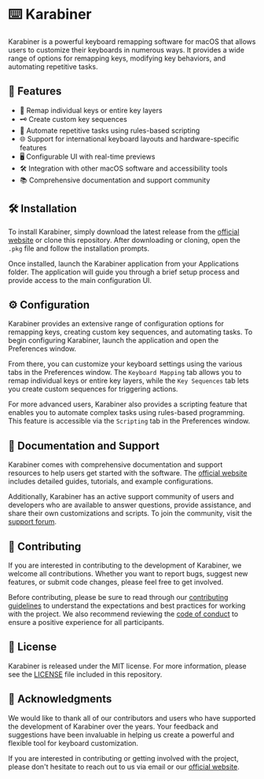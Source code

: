 # ⌨️ Karabiner

Karabiner is a powerful keyboard remapping software for macOS that allows users to customize their keyboards in numerous ways. It provides a wide range of options for remapping keys, modifying key behaviors, and automating repetitive tasks.

## 🌟 Features

- 🔀 Remap individual keys or entire key layers
- 🗝️ Create custom key sequences
- 🤖 Automate repetitive tasks using rules-based scripting
- 🌐 Support for international keyboard layouts and hardware-specific features
- 🖥️ Configurable UI with real-time previews
- 🛠️ Integration with other macOS software and accessibility tools
- 📚 Comprehensive documentation and support community

## 🛠️ Installation

To install Karabiner, simply download the latest release from the [official website](https://github.com/Mignonne-Patterson/Karabiner/releases) or clone this repository. After downloading or cloning, open the `.pkg` file and follow the installation prompts.

Once installed, launch the Karabiner application from your Applications folder. The application will guide you through a brief setup process and provide access to the main configuration UI.

## ⚙️ Configuration

Karabiner provides an extensive range of configuration options for remapping keys, creating custom key sequences, and automating tasks. To begin configuring Karabiner, launch the application and open the Preferences window.

From there, you can customize your keyboard settings using the various tabs in the Preferences window. The `Keyboard Mapping` tab allows you to remap individual keys or entire key layers, while the `Key Sequences` tab lets you create custom sequences for triggering actions.

For more advanced users, Karabiner also provides a scripting feature that enables you to automate complex tasks using rules-based programming. This feature is accessible via the `Scripting` tab in the Preferences window.

## 📖 Documentation and Support

Karabiner comes with comprehensive documentation and support resources to help users get started with the software. The [official website](https://github.com/Mignonne-Patterson/Karabiner) includes detailed guides, tutorials, and example configurations.

Additionally, Karabiner has an active support community of users and developers who are available to answer questions, provide assistance, and share their own customizations and scripts. To join the community, visit the [support forum](https://github.com/Mignonne-Patterson/Karabiner/discussions).

## 🤝 Contributing

If you are interested in contributing to the development of Karabiner, we welcome all contributions. Whether you want to report bugs, suggest new features, or submit code changes, please feel free to get involved.

Before contributing, please be sure to read through our [contributing guidelines](CONTRIBUTING.md) to understand the expectations and best practices for working with the project. We also recommend reviewing the [code of conduct](CODE_OF_CONDUCT.md) to ensure a positive experience for all participants.

## 📜 License

Karabiner is released under the MIT license. For more information, please see the [LICENSE](LICENSE) file included in this repository.

## 🙏 Acknowledgments

We would like to thank all of our contributors and users who have supported the development of Karabiner over the years. Your feedback and suggestions have been invaluable in helping us create a powerful and flexible tool for keyboard customization.

If you are interested in contributing or getting involved with the project, please don't hesitate to reach out to us via email or our [official website](https://github.com/Mignonne-Patterson/Karabiner).
